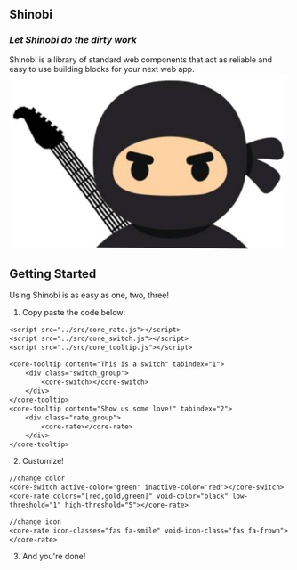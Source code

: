 ## Shinobi
### *Let Shinobi do the dirty work*
Shinobi is a library of standard web components that act as reliable and easy to use building blocks for your next web app.  
<img src="../img/rockstar_ninja.PNG" title="Team Logo" alt="Team Logo" width="500px"/>

## Getting Started
Using Shinobi is as easy as one, two, three!  
1) Copy paste the code below:  
```
<script src="../src/core_rate.js"></script>
<script src="../src/core_switch.js"></script>
<script src="../src/core_tooltip.js"></script>
```

```
<core-tooltip content="This is a switch" tabindex="1">
    <div class="switch_group">
        <core-switch></core-switch>
    </div>
</core-tooltip>
<core-tooltip content="Show us some love!" tabindex="2">
    <div class="rate_group">
        <core-rate></core-rate>
    </div>
</core-tooltip>
```
2) Customize!  
```
//change color 
<core-switch active-color='green' inactive-color='red'></core-switch>
<core-rate colors="[red,gold,green]" void-color="black" low-threshold="1" high-threshold="5"></core-rate>
```

```
//change icon
<core-rate icon-classes="fas fa-smile" void-icon-class="fas fa-frown"></core-rate>
```
3) And you're done!